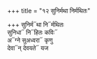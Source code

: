 +++
title = "१२ सुनिर्मथा निर्मथितः"

+++
सुनिर्म᳓था नि᳓र्मथितः  
सुनिधा᳓ नि᳓हितः कविः᳓  
अ᳓ग्ने सुअध्वरा᳓ कृणु  
देवा᳓न् देवयते᳓ यज